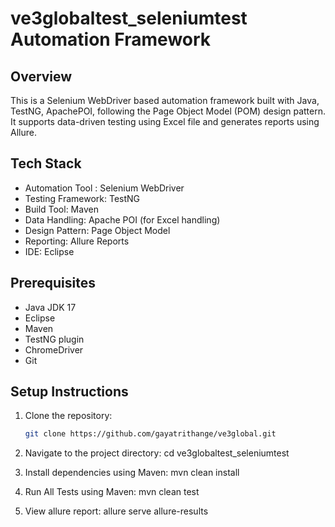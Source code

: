 # ve3globaltest_seleniumtest Automation Framework

## Overview
This is a Selenium WebDriver based automation framework built with Java, TestNG, ApachePOI, following the Page Object Model (POM) design pattern. It supports data-driven testing using Excel file and generates reports using Allure.

## Tech Stack 
- Automation Tool : Selenium WebDriver
- Testing Framework: TestNG
- Build Tool: Maven
- Data Handling: Apache POI (for Excel handling)
- Design Pattern: Page Object Model
- Reporting: Allure Reports
- IDE: Eclipse

## Prerequisites
- Java JDK 17
- Eclipse
- Maven
- TestNG plugin
- ChromeDriver
- Git

## Setup Instructions
1. Clone the repository:
   ```bash
   git clone https://github.com/gayatrithange/ve3global.git
   
2. Navigate to the project directory:
   cd ve3globaltest_seleniumtest

3. Install dependencies using Maven:
   mvn clean install

4. Run All Tests using Maven:
   mvn clean test

5. View allure report: 
   allure serve allure-results
